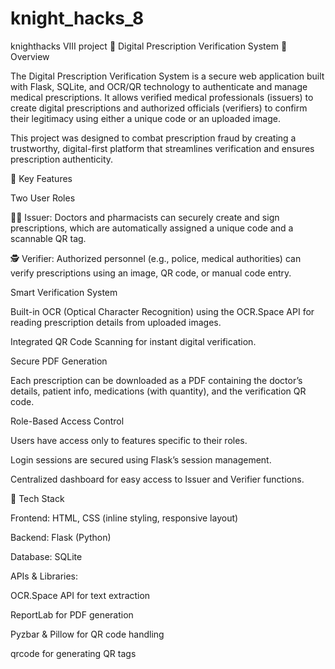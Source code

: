 # knight_hacks_8
knighthacks VIII project
💊 Digital Prescription Verification System
📖 Overview

The Digital Prescription Verification System is a secure web application built with Flask, SQLite, and OCR/QR technology to authenticate and manage medical prescriptions. It allows verified medical professionals (issuers) to create digital prescriptions and authorized officials (verifiers) to confirm their legitimacy using either a unique code or an uploaded image.

This project was designed to combat prescription fraud by creating a trustworthy, digital-first platform that streamlines verification and ensures prescription authenticity.

🚀 Key Features

Two User Roles

🧑‍⚕️ Issuer: Doctors and pharmacists can securely create and sign prescriptions, which are automatically assigned a unique code and a scannable QR tag.

🕵️ Verifier: Authorized personnel (e.g., police, medical authorities) can verify prescriptions using an image, QR code, or manual code entry.

Smart Verification System

Built-in OCR (Optical Character Recognition) using the OCR.Space API for reading prescription details from uploaded images.

Integrated QR Code Scanning for instant digital verification.

Secure PDF Generation

Each prescription can be downloaded as a PDF containing the doctor’s details, patient info, medications (with quantity), and the verification QR code.

Role-Based Access Control

Users have access only to features specific to their roles.

Login sessions are secured using Flask’s session management.

Centralized dashboard for easy access to Issuer and Verifier functions.

🧠 Tech Stack

Frontend: HTML, CSS (inline styling, responsive layout)

Backend: Flask (Python)

Database: SQLite

APIs & Libraries:

OCR.Space API for text extraction

ReportLab for PDF generation

Pyzbar & Pillow for QR code handling

qrcode for generating QR tags

